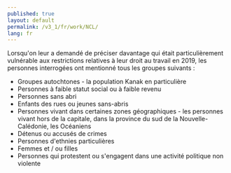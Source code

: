 ```yaml
---
published: true
layout: default
permalink: /v3_1/fr/work/NCL/
lang: fr
---
```

Lorsqu'on leur a demandé de préciser davantage qui était particulièrement vulnérable aux restrictions relatives à leur droit au travail en 2019, les personnes interrogées ont mentionné tous les groupes suivants :

-	Groupes autochtones - la population Kanak en particulière 
-	Personnes à faible statut social ou à faible revenu
-	Personnes sans abri
-	Enfants des rues ou jeunes sans-abris
-	Personnes vivant dans certaines zones géographiques - les personnes vivant hors de la capitale, dans la province du sud de la Nouvelle-Calédonie, les Océaniens
-	Détenus ou accusés de crimes
-	Personnes d'ethnies particulières
-	Femmes et / ou filles
-	Personnes qui protestent ou s'engagent dans une activité politique non violente
